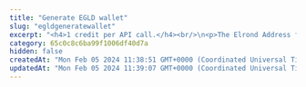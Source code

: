 ```yaml
---
title: "Generate EGLD wallet"
slug: "egldgeneratewallet"
excerpt: "<h4>1 credit per API call.</h4><br/>\n<p>The Elrond Address format is bech32, specified by the BIP 0173. The address always starts with an erd1. It is very convenient and secure, since it can generate 2^31 addresses from 1 mnemonic phrase.\nMnemonic phrase consists of 24 special words in defined order and can restore access to all generated addresses and private keys.\n<br/>\nEach address is identified by 3 main values:\n<ul><li>Private Key - your secret value, which should never be revealed</li>\n<li>Public Key - public address to be published</li>\n<li>Derivation index - index of generated address</li></ul>\n</p>\n<p>Tatum follows BIP44 specification and generates for EGLD wallet with derivation path m'/44'/508'/0'/0'.\nMore about BIP44 HD wallets can be found here - <a target=\"_blank\" href=\"https://github.com/bitcoin/bips/blob/master/bip-0044.mediawiki\">https://github.com/bitcoin/bips/blob/master/bip-0044.mediawiki</a>.\nGenerate BIP44 compatible EGLD wallet.</p>"
category: 65c0c8c6ba99f1006df40d7a
hidden: false
createdAt: "Mon Feb 05 2024 11:38:51 GMT+0000 (Coordinated Universal Time)"
updatedAt: "Mon Feb 05 2024 11:39:07 GMT+0000 (Coordinated Universal Time)"
---
```

